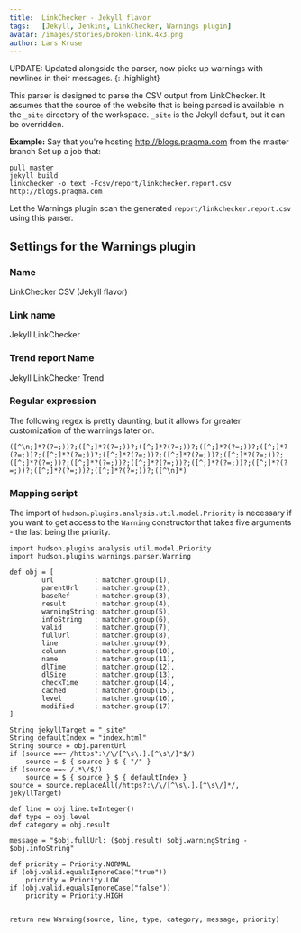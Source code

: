 ```yaml
---
title:  LinkChecker - Jekyll flavor
tags:   [Jekyll, Jenkins, LinkChecker, Warnings plugin]
avatar: /images/stories/broken-link.4x3.png
author: Lars Kruse
---
```


UPDATE: Updated alongside the parser, now picks up warnings with newlines in their messages.
{: .highlight}

This parser is designed to parse the CSV output from LinkChecker.
It assumes that the source of the website that is being parsed is available in the `_site` directory of the workspace.
`_site` is the Jekyll default, but it can be overridden.
<!--break-->

__Example:__
Say that you're hosting http://blogs.praqma.com from the master branch
Set up a job that:

    pull master
    jekyll build
    linkchecker -o text -Fcsv/report/linkchecker.report.csv  http://blogs.praqma.com

Let the Warnings plugin scan the generated `report/linkchecker.report.csv` using this parser.

## Settings for the Warnings plugin

### Name

LinkChecker CSV (Jekyll flavor)

### Link name

Jekyll LinkChecker

### Trend report Name

Jekyll LinkChecker Trend

### Regular expression
The following regex is pretty daunting, but it allows for greater customization of the warnings later on.

    ([^\n;]*?(?=;))?;([^;]*?(?=;))?;([^;]*?(?=;))?;([^;]*?(?=;))?;([^;]*?(?=;))?;([^;]*?(?=;))?;([^;]*?(?=;))?;([^;]*?(?=;))?;([^;]*?(?=;))?;([^;]*?(?=;))?;([^;]*?(?=;))?;([^;]*?(?=;))?;([^;]*?(?=;))?;([^;]*?(?=;))?;([^;]*?(?=;))?;([^;]*?(?=;))?;([^\n]*)

### Mapping script

The import of `hudson.plugins.analysis.util.model.Priority` is necessary if you want to get access to the `Warning` constructor that takes five arguments - the last being the priority.

    import hudson.plugins.analysis.util.model.Priority
    import hudson.plugins.warnings.parser.Warning

    def obj = [
            url          : matcher.group(1),
            parentUrl    : matcher.group(2),
            baseRef      : matcher.group(3),
            result       : matcher.group(4),
            warningString: matcher.group(5),
            infoString   : matcher.group(6),
            valid        : matcher.group(7),
            fullUrl      : matcher.group(8),
            line         : matcher.group(9),
            column       : matcher.group(10),
            name         : matcher.group(11),
            dlTime       : matcher.group(12),
            dlSize       : matcher.group(13),
            checkTime    : matcher.group(14),
            cached       : matcher.group(15),
            level        : matcher.group(16),
            modified     : matcher.group(17)
    ]

    String jekyllTarget = "_site"
    String defaultIndex = "index.html"
    String source = obj.parentUrl
    if (source ==~ /https?:\/\/[^\s\.].[^\s\/]*$/)
        source = $ { source } $ { "/" }
    if (source ==~ /.*\/$/)
        source = $ { source } $ { defaultIndex }
    source = source.replaceAll(/https?:\/\/[^\s\.].[^\s\/]*/, jekyllTarget)

    def line = obj.line.toInteger()
    def type = obj.level
    def category = obj.result

    message = "$obj.fullUrl: ($obj.result) $obj.warningString - $obj.infoString"

    def priority = Priority.NORMAL
    if (obj.valid.equalsIgnoreCase("true"))
        priority = Priority.LOW
    if (obj.valid.equalsIgnoreCase("false"))
        priority = Priority.HIGH


    return new Warning(source, line, type, category, message, priority)
